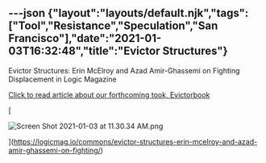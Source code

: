---json
{"layout":"layouts/default.njk","tags":["Tool","Resistance","Speculation","San Francisco"],"date":"2021-01-03T16:32:48","title":"Evictor Structures"}
---

Evictor Structures: Erin McElroy and Azad Amir-Ghassemi on Fighting Displacement in Logic Magazine

[Click to read article about our forthcoming took, Evictorbook](https://logicmag.io/commons/evictor-structures-erin-mcelroy-and-azad-amir-ghassemi-on-fighting/)

[

![Screen Shot 2021-01-03 at 11.30.34 AM.png](https://images.squarespace-cdn.com/content/v1/52b7d7a6e4b0b3e376ac8ea2/1609691494039-ABZQO245J0BOAXCZYYXN/ke17ZwdGBToddI8pDm48kJLhn1-oii2Y-sEpYNpg6jMUqsxRUqqbr1mOJYKfIPR7LoDQ9mXPOjoJoqy81S2I8N_N4V1vUb5AoIIIbLZhVYxCRW4BPu10St3TBAUQYVKc1Lv8dVYdpOeux89YhH-UKAkH_S-fLb_QjoVNDtGmU4aNmrvySUG0Rrc-5pBeA8NH/Screen+Shot+2021-01-03+at+11.30.34+AM.png)

](https://logicmag.io/commons/evictor-structures-erin-mcelroy-and-azad-amir-ghassemi-on-fighting/)